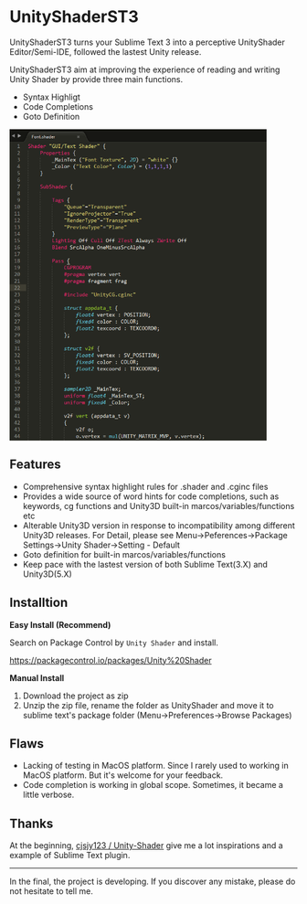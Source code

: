 # UnityShaderST3
UnityShaderST3 turns your Sublime Text 3 into a perceptive UnityShader Editor/Semi-IDE, followed the lastest Unity release.

UnityShaderST3 aim at improving the experience of reading and writing Unity Shader by provide three main functions. 
- Syntax Highligt
- Code Completions
- Goto Definition

<img src="misc/syntax_highligt_preview.png" width = "450" alt="syntax_highligt_preview" align=center />

## Features
- Comprehensive syntax highlight rules for .shader and .cginc files
- Provides a wide source of word hints for code completions, such as keywords, cg functions and Unity3D built-in marcos/variables/functions etc
- Alterable Unity3D version in response to incompatibility among different Unity3D releases. For Detail, please see Menu->Peferences->Package Settings->Unity Shader->Setting - Default
- Goto definition for built-in marcos/variables/functions
- Keep pace with the lastest version of both Sublime Text(3.X) and Unity3D(5.X)

## Installtion
**Easy Install (Recommend)**

Search on Package Control by ```Unity Shader``` and install.

https://packagecontrol.io/packages/Unity%20Shader

**Manual Install**

1. Download the project as zip
2. Unzip the zip file, rename the folder as UnityShader and move it to sublime text's package folder (Menu->Preferences->Browse Packages)

## Flaws
- Lacking of testing in MacOS platform. Since I rarely used to working in MacOS platform. But it's welcome for your feedback.
- Code completion is working in global scope. Sometimes, it became a little verbose.

## Thanks
At the beginning, [cjsjy123 / Unity-Shader](https://github.com/cjsjy123/Unity-Shader) give me a lot inspirations and a example of Sublime Text plugin.

------------
In the final, the project is developing. If you discover any mistake, please do not hesitate to tell me.
